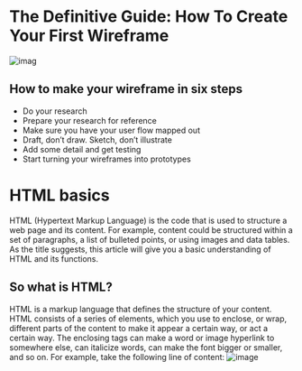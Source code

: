 # The Definitive Guide: How To Create Your First Wireframe
![imag](https://www.bioeconomy-regions.eu/sites/bioeconomy-regions.eurobio.org/files/styles/mt_slideshow_boxed/public/2020-03/Clusters.jpeg)
## How to make your wireframe in six steps
* Do your research
* Prepare your research for reference
* Make sure you have your user flow mapped out
* Draft, don’t draw. Sketch, don’t illustrate
* Add some detail and get testing
* Start turning your wireframes into prototypes

# HTML basics
HTML (Hypertext Markup Language) is the code that is used to structure a web page and its content. For example, content could be structured within a set of paragraphs, a list of bulleted points, or using images and data tables. As the title suggests, this article will give you a basic understanding of HTML and its functions.
## So what is HTML?
HTML is a markup language that defines the structure of your content. HTML consists of a series of elements, which you use to enclose, or wrap, different parts of the content to make it appear a certain way, or act a certain way. The enclosing tags can make a word or image hyperlink to somewhere else, can italicize words, can make the font bigger or smaller, and so on.  For example, take the following line of content:
![image](https://realritual.com/wp-content/uploads/2020/11/%D9%83%D9%88%D8%AF-HTML-%D9%84%D8%A7%D9%84%D8%AA%D9%81%D8%A7%D9%81-%D8%A7%D9%84%D9%86%D8%B5-%D8%AD%D9%88%D9%84-%D8%A7%D9%84%D8%B5%D9%88%D8%B1%D8%A9.jpg
)
